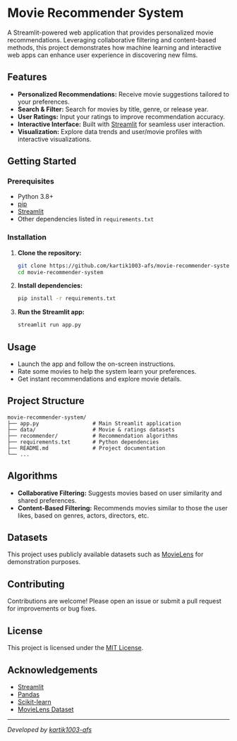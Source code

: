 # Movie Recommender System

A Streamlit-powered web application that provides personalized movie recommendations. Leveraging collaborative filtering and content-based methods, this project demonstrates how machine learning and interactive web apps can enhance user experience in discovering new films.

## Features

- **Personalized Recommendations:** Receive movie suggestions tailored to your preferences.
- **Search & Filter:** Search for movies by title, genre, or release year.
- **User Ratings:** Input your ratings to improve recommendation accuracy.
- **Interactive Interface:** Built with [Streamlit](https://streamlit.io/) for seamless user interaction.
- **Visualization:** Explore data trends and user/movie profiles with interactive visualizations.



## Getting Started

### Prerequisites

- Python 3.8+
- [pip](https://pip.pypa.io/en/stable/installation/)
- [Streamlit](https://streamlit.io/)
- Other dependencies listed in `requirements.txt`

### Installation

1. **Clone the repository:**
    ```bash
    git clone https://github.com/kartik1003-afs/movie-recommender-system.git
    cd movie-recommender-system
    ```

2. **Install dependencies:**
    ```bash
    pip install -r requirements.txt
    ```

3. **Run the Streamlit app:**
    ```bash
    streamlit run app.py
    ```

## Usage

- Launch the app and follow the on-screen instructions.
- Rate some movies to help the system learn your preferences.
- Get instant recommendations and explore movie details.

## Project Structure

```
movie-recommender-system/
├── app.py                 # Main Streamlit application
├── data/                  # Movie & ratings datasets
├── recommender/           # Recommendation algorithms
├── requirements.txt       # Python dependencies
├── README.md              # Project documentation
└── ...
```

## Algorithms

- **Collaborative Filtering:** Suggests movies based on user similarity and shared preferences.
- **Content-Based Filtering:** Recommends movies similar to those the user likes, based on genres, actors, directors, etc.

## Datasets

This project uses publicly available datasets such as [MovieLens](https://grouplens.org/datasets/movielens/) for demonstration purposes.

## Contributing

Contributions are welcome! Please open an issue or submit a pull request for improvements or bug fixes.

## License

This project is licensed under the [MIT License](LICENSE).

## Acknowledgements

- [Streamlit](https://streamlit.io/)
- [Pandas](https://pandas.pydata.org/)
- [Scikit-learn](https://scikit-learn.org/)
- [MovieLens Dataset](https://grouplens.org/datasets/movielens/)

---
*Developed by [kartik1003-afs](https://github.com/kartik1003-afs)*

